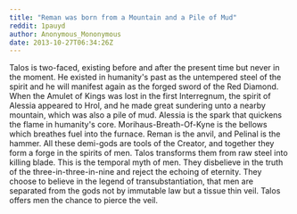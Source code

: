 ```yaml
---
title: "Reman was born from a Mountain and a Pile of Mud"
reddit: 1pauyd
author: Anonymous_Mononymous
date: 2013-10-27T06:34:26Z
---
```


Talos is two-faced, existing before and after the present time but never in the moment. He existed in humanity's past as the untempered steel of the spirit and he will manifest again as the forged sword of the Red Diamond. When the Amulet of Kings was lost in the first Interregnum, the spirit of Alessia appeared to Hrol, and he made great sundering unto a nearby mountain, which was also a pile of mud. Alessia is the spark that quickens the flame in humanity's core. Morihaus-Breath-Of-Kyne is the bellows which breathes fuel into the furnace. Reman is the anvil, and Pelinal is the hammer. All these demi-gods are tools of the Creator, and together they form a forge in the spirits of men. Talos transforms them from raw steel into killing blade. This is the temporal myth of men. They disbelieve in the truth of the three-in-three-in-nine and reject the echoing of eternity. They choose to believe in the legend of transubstantiation, that men are separated from the gods not by immutable law but a tissue thin veil. Talos offers men the chance to pierce the veil.
